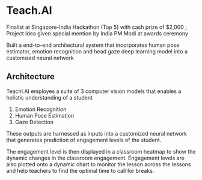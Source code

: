 # Teach.AI
Finalist at Singapore-India Hackathon (Top 5) with cash prize of $2,000 ; Project Idea given special mention by India PM Modi at awards ceremony

Built a end-to-end architectural system that incorporates human pose estimator, emotion recognition and head gaze deep learning model into a customised neural network

## Architecture
Teachl.AI employes a suite of 3 computer vision models that enables a holistic understanding of a student
1. Emotion Recognition
2. Human Pose Estimation
3. Gaze Detection

These outputs are harnessed as inputs into a customized neural network that generates prediction of engagement levels of the student. 

The engagement level is then displayed in a classroom heatmap to show the dynamic changes in the classroom engagement. Engagement levels are also plotted onto a dynamic chart to monitor the lesson across the lessons and help teachers to find the optimal time to call for breaks.
